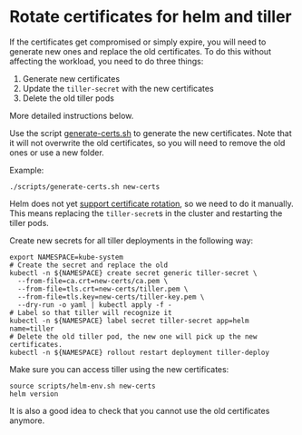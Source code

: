 # Rotate certificates for helm and tiller

If the certificates get compromised or simply expire, you will need to generate new ones and replace the old certificates.
To do this without affecting the workload, you need to do three things:

1. Generate new certificates
2. Update the `tiller-secret` with the new certificates
3. Delete the old tiller pods

More detailed instructions below.

Use the script [generate-certs.sh](../../scripts/generate-certs.sh) to generate the new certificates.
Note that it will not overwrite the old certificates, so you will need to remove the old ones or use a new folder.

Example:
```shell
./scripts/generate-certs.sh new-certs
```

Helm does not yet [support certificate rotation](https://github.com/helm/helm/issues/5216), so we need to do it manually.
This means replacing the `tiller-secret`s in the cluster and restarting the tiller pods.

Create new secrets for all tiller deployments in the following way:
```shell
export NAMESPACE=kube-system
# Create the secret and replace the old
kubectl -n ${NAMESPACE} create secret generic tiller-secret \
  --from-file=ca.crt=new-certs/ca.pem \
  --from-file=tls.crt=new-certs/tiller.pem \
  --from-file=tls.key=new-certs/tiller-key.pem \
  --dry-run -o yaml | kubectl apply -f -
# Label so that tiller will recognize it
kubectl -n ${NAMESPACE} label secret tiller-secret app=helm name=tiller
# Delete the old tiller pod, the new one will pick up the new certificates.
kubectl -n ${NAMESPACE} rollout restart deployment tiller-deploy
```

Make sure you can access tiller using the new certificates:

```shell
source scripts/helm-env.sh new-certs
helm version
```
 It is also a good idea to check that you cannot use the old certificates anymore.
